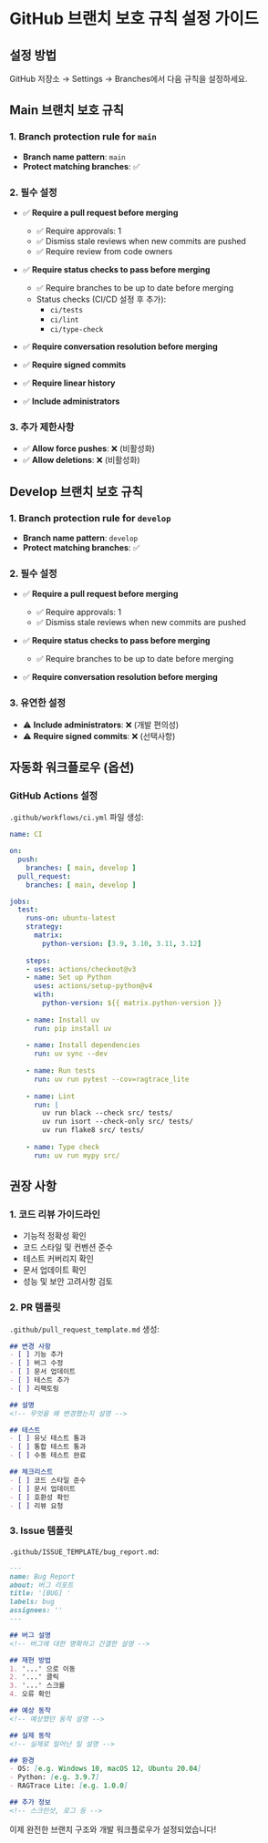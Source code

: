 # GitHub 브랜치 보호 규칙 설정 가이드

## 설정 방법

GitHub 저장소 → Settings → Branches에서 다음 규칙을 설정하세요.

## Main 브랜치 보호 규칙

### 1. Branch protection rule for `main`
- **Branch name pattern**: `main`
- **Protect matching branches**: ✅

### 2. 필수 설정
- ✅ **Require a pull request before merging**
  - ✅ Require approvals: 1
  - ✅ Dismiss stale reviews when new commits are pushed
  - ✅ Require review from code owners

- ✅ **Require status checks to pass before merging**
  - ✅ Require branches to be up to date before merging
  - Status checks (CI/CD 설정 후 추가):
    - `ci/tests`
    - `ci/lint`
    - `ci/type-check`

- ✅ **Require conversation resolution before merging**
- ✅ **Require signed commits**
- ✅ **Require linear history**
- ✅ **Include administrators**

### 3. 추가 제한사항
- ✅ **Allow force pushes**: ❌ (비활성화)
- ✅ **Allow deletions**: ❌ (비활성화)

## Develop 브랜치 보호 규칙

### 1. Branch protection rule for `develop`
- **Branch name pattern**: `develop`
- **Protect matching branches**: ✅

### 2. 필수 설정
- ✅ **Require a pull request before merging**
  - ✅ Require approvals: 1
  - ✅ Dismiss stale reviews when new commits are pushed

- ✅ **Require status checks to pass before merging**
  - ✅ Require branches to be up to date before merging

- ✅ **Require conversation resolution before merging**

### 3. 유연한 설정
- ⚠️ **Include administrators**: ❌ (개발 편의성)
- ⚠️ **Require signed commits**: ❌ (선택사항)

## 자동화 워크플로우 (옵션)

### GitHub Actions 설정
`.github/workflows/ci.yml` 파일 생성:

```yaml
name: CI

on:
  push:
    branches: [ main, develop ]
  pull_request:
    branches: [ main, develop ]

jobs:
  test:
    runs-on: ubuntu-latest
    strategy:
      matrix:
        python-version: [3.9, 3.10, 3.11, 3.12]
    
    steps:
    - uses: actions/checkout@v3
    - name: Set up Python
      uses: actions/setup-python@v4
      with:
        python-version: ${{ matrix.python-version }}
    
    - name: Install uv
      run: pip install uv
    
    - name: Install dependencies
      run: uv sync --dev
    
    - name: Run tests
      run: uv run pytest --cov=ragtrace_lite
    
    - name: Lint
      run: |
        uv run black --check src/ tests/
        uv run isort --check-only src/ tests/
        uv run flake8 src/ tests/
    
    - name: Type check
      run: uv run mypy src/
```

## 권장 사항

### 1. 코드 리뷰 가이드라인
- 기능적 정확성 확인
- 코드 스타일 및 컨벤션 준수
- 테스트 커버리지 확인
- 문서 업데이트 확인
- 성능 및 보안 고려사항 검토

### 2. PR 템플릿
`.github/pull_request_template.md` 생성:

```markdown
## 변경 사항
- [ ] 기능 추가
- [ ] 버그 수정
- [ ] 문서 업데이트
- [ ] 테스트 추가
- [ ] 리팩토링

## 설명
<!-- 무엇을 왜 변경했는지 설명 -->

## 테스트
- [ ] 유닛 테스트 통과
- [ ] 통합 테스트 통과
- [ ] 수동 테스트 완료

## 체크리스트
- [ ] 코드 스타일 준수
- [ ] 문서 업데이트
- [ ] 호환성 확인
- [ ] 리뷰 요청
```

### 3. Issue 템플릿
`.github/ISSUE_TEMPLATE/bug_report.md`:

```markdown
---
name: Bug Report
about: 버그 리포트
title: '[BUG] '
labels: bug
assignees: ''
---

## 버그 설명
<!-- 버그에 대한 명확하고 간결한 설명 -->

## 재현 방법
1. '...' 으로 이동
2. '...' 클릭
3. '...' 스크롤
4. 오류 확인

## 예상 동작
<!-- 예상했던 동작 설명 -->

## 실제 동작
<!-- 실제로 일어난 일 설명 -->

## 환경
- OS: [e.g. Windows 10, macOS 12, Ubuntu 20.04]
- Python: [e.g. 3.9.7]
- RAGTrace Lite: [e.g. 1.0.0]

## 추가 정보
<!-- 스크린샷, 로그 등 -->
```

이제 완전한 브랜치 구조와 개발 워크플로우가 설정되었습니다!